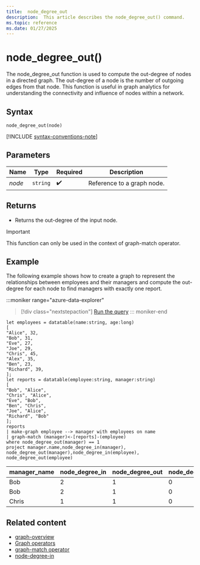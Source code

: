 ```yaml
---
title:  node_degree_out
description:  This article describes the node_degree_out() command.
ms.topic: reference
ms.date: 01/27/2025
---
```


# node_degree_out()

The node_degree_out function is used to compute the out-degree of nodes in a directed graph. The out-degree of a node is the number of outgoing edges from that node. This function is useful in graph analytics for understanding the connectivity and influence of nodes within a network.

## Syntax

`node_degree_out(node)`

[!INCLUDE [syntax-conventions-note](../includes/syntax-conventions-note.md)]

## Parameters

| Name | Type | Required | Description |
|---|---|---|---|
|*node*|`string`|:heavy_check_mark:|Reference to a graph node.

## Returns

* Returns the out-degree of the input node.

> [!IMPORTANT]
> This function can only be used in the context of graph-match operator.

## Example

The following example shows how to create a graph to represent the relationships between employees and their managers and compute the out-degree for each node to find managers with exactly one report.

:::moniker range="azure-data-explorer"
> [!div class="nextstepaction"]
> <a href="https://dataexplorer.azure.com/clusters/help/databases/Samples?query=H4sIAAAAAAAAA3WQQU%2FDIBiG7%2FyKLz2tCZhs0xjnauKMF49el2Vh7ZfCpNBQdJr444W20DljenmB9%2BF7ikIH2LTKfCF2UEDFnf8OCmeaN7jqnJW6psBrXCmj65xsSfaoZIkZheWCkmxjDiHOfXz%2BCLuLWx9fTB%2FvfHwSVnZ%2BcX1DA4qfoR7yBnXoLH18laXgtgonHtndE%2BW1LLbGut9SUTWJNVx7Nzuue73BKFpOAtPOIDoUo0esRfepPcn1RNAb1ci3n%2F%2BGrLa8FekZgbGH6AUn6cTZAxsN4V092DOs4a4UMBvb%2BZptx6t3LP1rTk4CLYI2Fe4rrC3i3ry7BEFRwJy01hyxdHHwVRhDzxGpE0H%2FveuSSA5%2FkXT0A7lPLqdDAgAA" target="_blank">Run the query</a>
::: moniker-end


```kusto
let employees = datatable(name:string, age:long)
[
"Alice", 32,
"Bob", 31,
"Eve", 27,
"Joe", 29,
"Chris", 45,
"Alex", 35,
"Ben", 23,
"Richard", 39,
];
let reports = datatable(employee:string, manager:string)
[
"Bob", "Alice",
"Chris", "Alice",
"Eve", "Bob",
"Ben", "Chris",
"Joe", "Alice",
"Richard", "Bob"
];
reports
| make-graph employee --> manager with employees on name
| graph-match (manager)<-[reports]-(employee)
where node_degree_out(manager) == 1
project manager.name,node_degree_in(manager), node_degree_out(manager),node_degree_in(employee), node_degree_out(employee) 
```

|manager_name|node_degree_in|node_degree_out|node_degree_in1|node_degree_out1|
|---|---|---|---|---|
|Bob|2|1|0|1|
|Bob|2|1|0|1|
|Chris|1|1|0|1|

## Related content

* [graph-overview](graph-overview.md)
* [Graph operators](graph-operators.md)
* [graph-match operator](graph-match-operator.md)
* [node-degree-in](node_degree_in.md)
